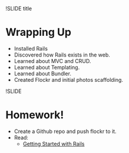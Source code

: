 !SLIDE title
# Wrapping Up

* Installed Rails
* Discovered how Rails exists in the web.
* Learned about MVC and CRUD.
* Learned about Templating.
* Learned about Bundler.
* Created Flockr and initial photos scaffolding.


!SLIDE
# Homework!

* Create a Github repo and push flockr to it.
* Read:
    * [Getting Started with Rails](http://guides.rubyonrails.org/getting_started.html)

